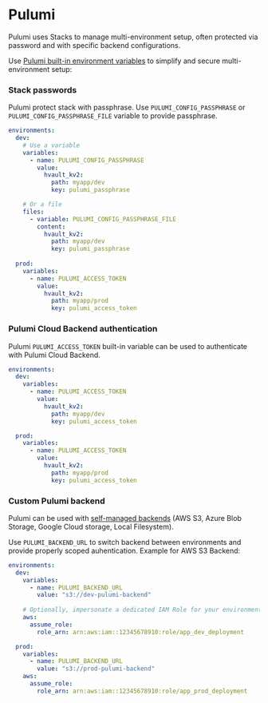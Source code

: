 # Pulumi

Pulumi uses Stacks to manage multi-environment setup, often protected via password and with specific backend configurations.

Use [Pulumi built-in environment variables](https://www.pulumi.com/docs/reference/cli/environment-variables/) to simplify and secure multi-environment setup:

### Stack passwords

Pulumi protect stack with passphrase. Use `PULUMI_CONFIG_PASSPHRASE` or `PULUMI_CONFIG_PASSPHRASE_FILE` variable to provide passphrase.

```yaml
environments:
  dev:
    # Use a variable
    variables:
      - name: PULUMI_CONFIG_PASSPHRASE
        value:
          hvault_kv2:
            path: myapp/dev
            key: pulumi_passphrase

    # Or a file
    files:  
      - variable: PULUMI_CONFIG_PASSPHRASE_FILE
        content: 
          hvault_kv2:
            path: myapp/dev
            key: pulumi_passphrase
      
  prod:
    variables:
      - name: PULUMI_ACCESS_TOKEN
        value:
          hvault_kv2:
            path: myapp/prod
            key: pulumi_access_token
```

### Pulumi Cloud Backend authentication

Pulumi `PULUMI_ACCESS_TOKEN` built-in variable can be used to authenticate with Pulumi Cloud Backend.

```yaml
environments:
  dev:
    variables:  
      - name: PULUMI_ACCESS_TOKEN
        value:
          hvault_kv2:
            path: myapp/dev
            key: pulumi_access_token

  prod:
    variables:  
      - name: PULUMI_ACCESS_TOKEN
        value:
          hvault_kv2:
            path: myapp/prod
            key: pulumi_access_token
```

### Custom Pulumi backend

Pulumi can be used with [self-managed backends](https://www.pulumi.com/docs/concepts/state/#using-a-self-managed-backend) (AWS S3, Azure Blob Storage, Google Cloud storage, Local Filesystem). 

Use `PULUMI_BACKEND_URL` to switch backend between environments and provide properly scoped auhentication. Example for AWS S3 Backend:

```yaml
environments:
  dev:
    variables: 
      - name: PULUMI_BACKEND_URL
        value: "s3://dev-pulumi-backend"
    
    # Optionally, impersonate a dedicated IAM Role for your environment
    aws:
      assume_role:
        role_arn: arn:aws:iam::12345678910:role/app_dev_deployment

  prod:
    variables: 
      - name: PULUMI_BACKEND_URL
        value: "s3://prod-pulumi-backend"
    aws:
      assume_role:
        role_arn: arn:aws:iam::12345678910:role/app_prod_deployment
```
